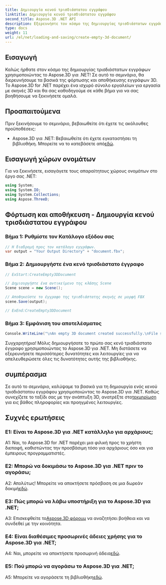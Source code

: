 ```yaml
---
title: Δημιουργία κενού τρισδιάστατου εγγράφου
linktitle: Δημιουργία κενού τρισδιάστατου εγγράφου
second_title: Aspose.3D .NET API
description: Εξερευνήστε τον κόσμο της δημιουργίας τρισδιάστατων εγγράφων με το Aspose.3D για .NET. Δημιουργήστε, επεξεργαστείτε και αποθηκεύστε εκπληκτικές σκηνές 3D χωρίς κόπο.
type: docs
weight: 11
url: /el/net/loading-and-saving/create-empty-3d-document/
---
```

## Εισαγωγή

Καλώς ήρθατε στον κόσμο της δημιουργίας τρισδιάστατων εγγράφων χρησιμοποιώντας το Aspose.3D για .NET! Σε αυτό το σεμινάριο, θα διερευνήσουμε τα βασικά της φόρτωσης και αποθήκευσης εγγράφων 3D. Το Aspose.3D for .NET παρέχει ένα ισχυρό σύνολο εργαλείων για εργασία με σκηνές 3D και θα σας καθοδηγούμε σε κάθε βήμα για να σας βοηθήσουμε να ξεκινήσετε ομαλά.

## Προαπαιτούμενα

Πριν ξεκινήσουμε το σεμινάριο, βεβαιωθείτε ότι έχετε τις ακόλουθες προϋποθέσεις:

-  Aspose.3D για .NET: Βεβαιωθείτε ότι έχετε εγκαταστήσει τη βιβλιοθήκη. Μπορείτε να το κατεβάσετε από[εδώ](https://releases.aspose.com/3d/net/).

## Εισαγωγή χώρων ονομάτων

Για να ξεκινήσετε, εισαγάγετε τους απαραίτητους χώρους ονομάτων στο έργο σας .NET:

```csharp
using System;
using System.IO;
using System.Collections;
using Aspose.ThreeD;
```

## Φόρτωση και αποθήκευση - Δημιουργία κενού τρισδιάστατου εγγράφου

### Βήμα 1: Ρυθμίστε τον Κατάλογο εξόδου σας

```csharp
// Η διαδρομή προς τον κατάλογο εγγράφων.
var output = "Your Output Directory" + "document.fbx";
```

### Βήμα 2: Δημιουργήστε ένα κενό τρισδιάστατο έγγραφο

```csharp
// ExStart:CreateEmpty3DDocument

// Δημιουργήστε ένα αντικείμενο της κλάσης Scene
Scene scene = new Scene();

// Αποθηκεύστε το έγγραφο της τρισδιάστατης σκηνής σε μορφή FBX
scene.Save(output);

// ExEnd:CreateEmpty3DDocument
```

### Βήμα 3: Εμφάνιση του αποτελέσματος

```csharp
Console.WriteLine("\nAn empty 3D document created successfully.\nFile saved at " + output);
```

Συγχαρητήρια! Μόλις δημιουργήσατε το πρώτο σας κενό τρισδιάστατο έγγραφο χρησιμοποιώντας το Aspose.3D για .NET. Μη διστάσετε να εξερευνήσετε περισσότερες δυνατότητες και λειτουργίες για να απελευθερώσετε όλες τις δυνατότητες αυτής της βιβλιοθήκης.

## συμπέρασμα

 Σε αυτό το σεμινάριο, καλύψαμε τα βασικά για τη δημιουργία ενός κενού τρισδιάστατου εγγράφου χρησιμοποιώντας το Aspose.3D για .NET. Καθώς συνεχίζετε το ταξίδι σας με την ανάπτυξη 3D, ανατρέξτε στο[τεκμηρίωση](https://reference.aspose.com/3d/net/) για εις βάθος πληροφορίες και προηγμένες λειτουργίες.

## Συχνές ερωτήσεις

### Ε1: Είναι το Aspose.3D για .NET κατάλληλο για αρχάριους;

A1: Ναι, το Aspose.3D for .NET παρέχει μια φιλική προς το χρήστη διεπαφή, καθιστώντας την προσβάσιμη τόσο για αρχάριους όσο και για έμπειρους προγραμματιστές.

### Ε2: Μπορώ να δοκιμάσω το Aspose.3D για .NET πριν το αγοράσω;

 Α2: Απολύτως! Μπορείτε να αποκτήσετε πρόσβαση σε μια δωρεάν δοκιμή[εδώ](https://releases.aspose.com/).

### Ε3: Πώς μπορώ να λάβω υποστήριξη για το Aspose.3D για .NET;

 A3: Επισκεφθείτε το[Aspose.3D φόρουμ](https://forum.aspose.com/c/3d/18) να αναζητήσει βοήθεια και να συνδεθεί με την κοινότητα.

### Ε4: Είναι διαθέσιμες προσωρινές άδειες χρήσης για το Aspose.3D για .NET;

 A4: Ναι, μπορείτε να αποκτήσετε προσωρινή άδεια[εδώ](https://purchase.aspose.com/temporary-license/).

### Ε5: Πού μπορώ να αγοράσω το Aspose.3D για .NET;

 A5: Μπορείτε να αγοράσετε τη βιβλιοθήκη[εδώ](https://purchase.aspose.com/buy).